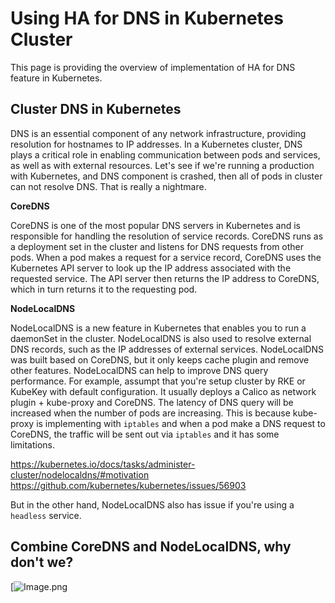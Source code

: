 # Using HA for DNS in Kubernetes Cluster

This page is providing the overview of implementation of HA for DNS feature in Kubernetes.

## Cluster DNS in Kubernetes

DNS is an essential component of any network infrastructure, providing resolution for hostnames to IP addresses. In a Kubernetes cluster, DNS plays a critical role in enabling communication between pods and services, as well as with external resources.
Let's see if we're running a production with Kubernetes, and DNS component is crashed, then all of pods in cluster can not resolve DNS. That is really a nightmare.

**CoreDNS**

CoreDNS is one of the most popular DNS servers in Kubernetes and is responsible for handling the resolution of service records. CoreDNS runs as a deployment set in the cluster and listens for DNS requests from other pods. 
When a pod makes a request for a service record, CoreDNS uses the Kubernetes API server to look up the IP address associated with the requested service. The API server then returns the IP address to CoreDNS, which in turn returns it to the requesting pod.

**NodeLocalDNS**

NodeLocalDNS is a new feature in Kubernetes that enables you to run a daemonSet in the cluster. NodeLocalDNS is also used to resolve external DNS records, such as the IP addresses of external services. 
NodeLocalDNS was built based on CoreDNS, but it only keeps cache plugin and remove other features. 
NodeLocalDNS can help to improve DNS query performance. For example, assumpt that you're setup cluster by RKE or KubeKey with default configuration. It usually deploys a Calico as network plugin + kube-proxy and CoreDNS. The latency of DNS query will be increased when the number of pods are increasing. This is because kube-proxy is implementing with `iptables` and when a pod make a DNS request to CoreDNS, the traffic will be sent out via `iptables` and it has some limitations.

https://kubernetes.io/docs/tasks/administer-cluster/nodelocaldns/#motivation
https://github.com/kubernetes/kubernetes/issues/56903

But in the other hand, NodeLocalDNS also has issue if you're using a `headless` service.

## Combine CoreDNS and NodeLocalDNS, why don't we?

[![Image.png](https://raw.githubusercontent.com/sonminh18/kubernetes-nightmares/main/docs/assets/img/posts/HA-DNS.png)